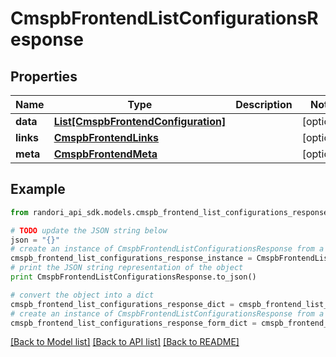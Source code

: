 # CmspbFrontendListConfigurationsResponse


## Properties

Name | Type | Description | Notes
------------ | ------------- | ------------- | -------------
**data** | [**List[CmspbFrontendConfiguration]**](CmspbFrontendConfiguration.md) |  | [optional] 
**links** | [**CmspbFrontendLinks**](CmspbFrontendLinks.md) |  | [optional] 
**meta** | [**CmspbFrontendMeta**](CmspbFrontendMeta.md) |  | [optional] 

## Example

```python
from randori_api_sdk.models.cmspb_frontend_list_configurations_response import CmspbFrontendListConfigurationsResponse

# TODO update the JSON string below
json = "{}"
# create an instance of CmspbFrontendListConfigurationsResponse from a JSON string
cmspb_frontend_list_configurations_response_instance = CmspbFrontendListConfigurationsResponse.from_json(json)
# print the JSON string representation of the object
print CmspbFrontendListConfigurationsResponse.to_json()

# convert the object into a dict
cmspb_frontend_list_configurations_response_dict = cmspb_frontend_list_configurations_response_instance.to_dict()
# create an instance of CmspbFrontendListConfigurationsResponse from a dict
cmspb_frontend_list_configurations_response_form_dict = cmspb_frontend_list_configurations_response.from_dict(cmspb_frontend_list_configurations_response_dict)
```
[[Back to Model list]](../README.md#documentation-for-models) [[Back to API list]](../README.md#documentation-for-api-endpoints) [[Back to README]](../README.md)


